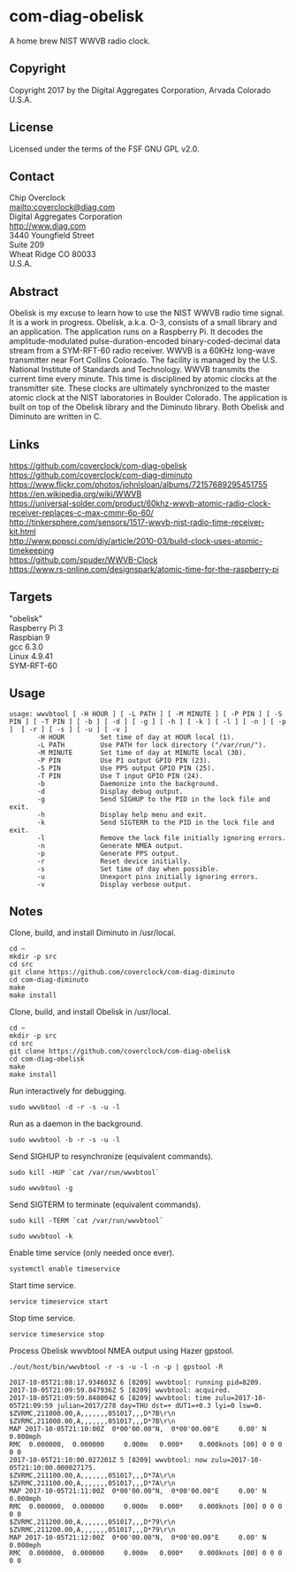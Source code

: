 # com-diag-obelisk
A home brew NIST WWVB radio clock.
## Copyright
Copyright 2017 by the Digital Aggregates Corporation, Arvada Colorado U.S.A.
## License
Licensed under the terms of the FSF GNU GPL v2.0.
## Contact
Chip Overclock  
<mailto:coverclock@diag.com>  
Digital Aggregates Corporation  
<http://www.diag.com>  
3440 Youngfield Street  
Suite 209  
Wheat Ridge CO 80033  
U.S.A.  
## Abstract
Obelisk is my excuse to learn how to use the NIST WWVB radio time
signal. It is a work in progress. Obelisk, a.k.a. O-3, consists
of a small library and an application. The application runs on a
Raspberry Pi. It decodes the amplitude-modulated pulse-duration-encoded
binary-coded-decimal data stream from a SYM-RFT-60 radio receiver. WWVB is
a 60KHz long-wave transmitter near Fort Collins Colorado. The facility is
managed by the U.S. National Institute of Standards and Technology. WWVB
transmits the current time every minute. This time is disciplined by
atomic clocks at the transmitter site. These clocks are ultimately
synchronized to the master atomic clock at the NIST laboratories in
Boulder Colorado.  The application is built on top of the Obelisk library
and the Diminuto library. Both Obelisk and Diminuto are written in C.
## Links
<https://github.com/coverclock/com-diag-obelisk>    
<https://github.com/coverclock/com-diag-diminuto>    
<https://www.flickr.com/photos/johnlsloan/albums/72157689295451755>    
<https://en.wikipedia.org/wiki/WWVB>    
<https://universal-solder.com/product/60khz-wwvb-atomic-radio-clock-receiver-replaces-c-max-cmmr-6p-60/>    
<http://tinkersphere.com/sensors/1517-wwvb-nist-radio-time-receiver-kit.html>    
<http://www.popsci.com/diy/article/2010-03/build-clock-uses-atomic-timekeeping>    
<https://github.com/spuder/WWVB-Clock>    
<https://www.rs-online.com/designspark/atomic-time-for-the-raspberry-pi>    
## Targets
"obelisk"    
Raspberry Pi 3    
Raspbian 9    
gcc 6.3.0    
Linux 4.9.41    
SYM-RFT-60    
## Usage
    usage: wwvbtool [ -H HOUR ] [ -L PATH ] [ -M MINUTE ] [ -P PIN ] [ -S PIN ] [ -T PIN ] [ -b ] [ -d ] [ -g ] [ -h ] [ -k ] [ -l ] [ -n ] [ -p ]  [ -r ] [ -s ] [ -u ] [ -v ]
           -H HOUR         Set time of day at HOUR local (1).
           -L PATH         Use PATH for lock directory ("/var/run/").
           -M MINUTE       Set time of day at MINUTE local (30).
           -P PIN          Use P1 output GPIO PIN (23).
           -S PIN          Use PPS output GPIO PIN (25).
           -T PIN          Use T input GPIO PIN (24).
           -b              Daemonize into the background.
           -d              Display debug output.
           -g              Send SIGHUP to the PID in the lock file and exit.
           -h              Display help menu and exit.
           -k              Send SIGTERM to the PID in the lock file and exit.
           -l              Remove the lock file initially ignoring errors.
           -n              Generate NMEA output.
           -p              Generate PPS output.
           -r              Reset device initially.
           -s              Set time of day when possible.
           -u              Unexport pins initially ignoring errors.
           -v              Display verbose output.
## Notes
Clone, build, and install Diminuto in /usr/local.

    cd ~
    mkdir -p src
    cd src
    git clone https://github.com/coverclock/com-diag-diminuto
    cd com-diag-diminuto
    make
    make install

Clone, build, and install Obelisk in /usr/local.

    cd ~
    mkdir -p src
    cd src
    git clone https://github.com/coverclock/com-diag-obelisk
    cd com-diag-obelisk
    make
    make install

Run interactively for debugging.

    sudo wwvbtool -d -r -s -u -l

Run as a daemon in the background.

    sudo wwvbtool -b -r -s -u -l

Send SIGHUP to resynchronize (equivalent commands).

    sudo kill -HUP `cat /var/run/wwvbtool`

    sudo wwvbtool -g

Send SIGTERM to terminate (equivalent commands).

    sudo kill -TERM `cat /var/run/wwvbtool`

    sudo wwvbtool -k

Enable time service (only needed once ever).

    systemctl enable timeservice

Start time service.

    service timeservice start

Stop time service.

    service timeservice stop

Process Obelisk wwvbtool NMEA output using Hazer gpstool.

    ./out/host/bin/wwvbtool -r -s -u -l -n -p | gpstool -R
   
    2017-10-05T21:08:17.934603Z 6 [8209] wwvbtool: running pid=8209.
    2017-10-05T21:09:59.847936Z 5 [8209] wwvbtool: acquired.
    2017-10-05T21:09:59.848004Z 6 [8209] wwvbtool: time zulu=2017-10-05T21:09:59 julian=2017/278 day=THU dst=+ dUT1=+0.3 lyi=0 lsw=0.
    $ZVRMC,211000.00,A,,,,,,,051017,,,D*7B\r\n
    $ZVRMC,211000.00,A,,,,,,,051017,,,D*7B\r\n
    MAP 2017-10-05T21:10:00Z  0*00'00.00"N,  0*00'00.00"E     0.00' N     0.000mph
    RMC  0.000000,  0.000000     0.000m   0.000*    0.000knots [00] 0 0 0 0 0
    2017-10-05T21:10:00.027201Z 5 [8209] wwvbtool: now zulu=2017-10-05T21:10:00.000027175.
    $ZVRMC,211100.00,A,,,,,,,051017,,,D*7A\r\n
    $ZVRMC,211100.00,A,,,,,,,051017,,,D*7A\r\n
    MAP 2017-10-05T21:11:00Z  0*00'00.00"N,  0*00'00.00"E     0.00' N     0.000mph
    RMC  0.000000,  0.000000     0.000m   0.000*    0.000knots [00] 0 0 0 0 0
    $ZVRMC,211200.00,A,,,,,,,051017,,,D*79\r\n
    $ZVRMC,211200.00,A,,,,,,,051017,,,D*79\r\n
    MAP 2017-10-05T21:12:00Z  0*00'00.00"N,  0*00'00.00"E     0.00' N     0.000mph
    RMC  0.000000,  0.000000     0.000m   0.000*    0.000knots [00] 0 0 0 0 0 
